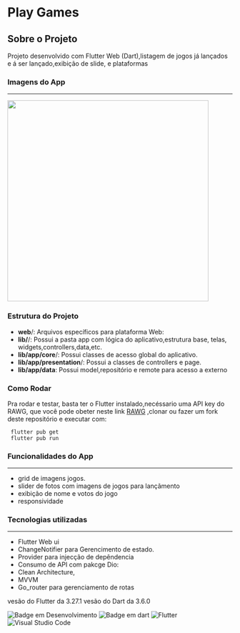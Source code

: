 # Play Games

## Sobre o Projeto
Projeto  desenvolvido com Flutter Web (Dart),listagem de jogos já lançados e á ser lançado,exibição de slide, e plataformas  


### Imagens do App
---
<img src="https://github.com/user-attachments/assets/57526efb-91d4-45c3-9275-935b7938ed54" height="450em">


### Estrutura do Projeto
 *  **web**/: Arquivos específicos para plataforma Web:
 *  **lib/**/: Possui a pasta app com lógica do aplicativo,estrutura base, telas, widgets,controllers,data,etc.
 *  **lib/app/core**/: Possui classes de acesso global do aplicativo.
 *  **lib/app/presentation**/: Possui a classes de controllers e page.
 *  **lib/app/data**: Possui model,repositório e remote para acesso a externo 


### Como Rodar 
<p>
 Pra rodar e testar, basta ter o Flutter instalado,necéssario uma API key do RAWG, que você pode obeter neste link <a href="https://rawg.io/apidocs">RAWG</a> ,clonar ou fazer um fork deste repositório e executar com:
</p>

```
 flutter pub get
 flutter pub run
```

### Funcionalidades do App
---
* grid de imagens jogos.
* slider de fotos com imagens de jogos para lançãmento
* exibição de nome e votos do jogo
* responsividade

 ### Tecnologias utilizadas
 ---
 * Flutter Web ui
 * ChangeNotifier para Gerencimento de estado.
 * Provider para injecção de depêndencia 
 * Consumo de API com pakcge Dio:
 * Clean Architecture,
 * MVVM
 * Go_router para gerenciamento de rotas 

  vesão do Flutter da 3.27.1
  vesão do Dart da 3.6.0
  
  ![Badge em Desenvolvimento](http://img.shields.io/static/v1?label=STATUS&message=EM%20DESENVOLVIMENTO&color=GREEN&style=for-the-badge)
  ![Badge em dart](http://img.shields.io/static/v1?label=LENGUAGE&message=%20DART&color=BLUEN&style=for-the-badge)
  ![Flutter](https://img.shields.io/badge/Flutter-%2302569B.svg?style=for-the-badge&logo=Flutter&logoColor=white)
  ![Visual Studio Code](https://img.shields.io/badge/Visual%20Studio%20Code-0078d7.svg?style=for-the-badge&logo=visual-studio-code&logoColor=white)

